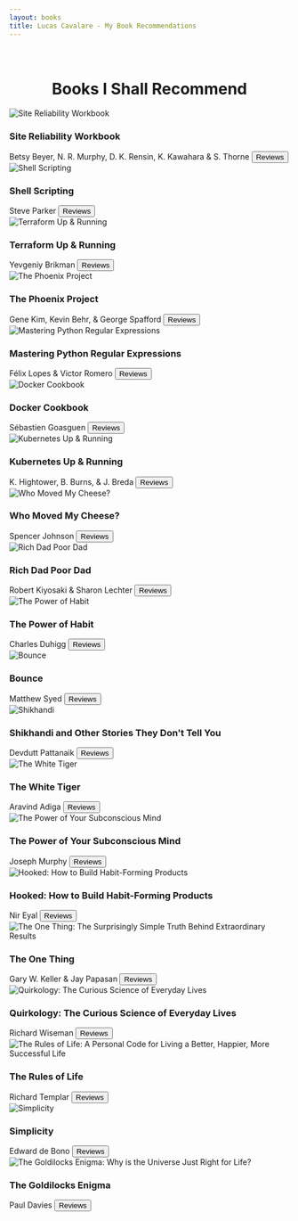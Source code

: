 ```yaml
---
layout: books
title: Lucas Cavalare - My Book Recommendations
---
```

<head>
	<link rel="stylesheet" type="text/css" href="css/book_style.css" />
	<link rel="stylesheet" type="text/css" href="css/books_component.css" />
		<!-- Modernizr is used for flexbox fallback -->
	<script src="js/modernizr.custom.js"></script>
</head>
<div class="view">
	<div class="my__suggestion"><center><h1><br>Books I Shall Recommend</h1></center><div>
		<section class="grid">
			<div class="product">
				<div class="product__info">
					<img class="product__image" src="images/SRW.jpg" alt="Site Reliability Workbook" />
					<h3 class="product__title">Site Reliability Workbook</h3>
					<span class="product__author highlight">Betsy Beyer, N. R. Murphy, D. K. Rensin, K. Kawahara & S. Thorne</span>
					<button class="action action--button" onclick="window.open('https://www.google.com/search?q=the+site+reliability+workbook+review')"><i class="fa fa-comments"></i><span class="action__text">Reviews</span></button>
				</div>
			</div>
			<div class="product">
				<div class="product__info">
					<img class="product__image" src="images/Shell_Scripting.png" alt="Shell Scripting" />
					<h3 class="product__title">Shell Scripting</h3>
					<span class="product__author highlight">Steve Parker</span>
					<button class="action action--button" onclick="window.open('https://www.google.com/search?q=Shell+Scripting+by+steve+parker+reviews')"><i class="fa fa-comments"></i><span class="action__text">Reviews</span></button>
				</div>
			</div>
			<div class="product">
				<div class="product__info">
					<img class="product__image" src="images/Terraform_Up&Running.png" alt="Terraform 
Up & Running" />
					<h3 class="product__title">Terraform Up & Running</h3>
					<span class="product__author highlight">Yevgeniy Brikman</span>
					<button class="action action--button" onclick="window.open('https://www.google.com/search?q=terraform+up+and+running+by+Yevgeniy+Brikman+reviews')"><i class="fa fa-comments"></i><span class="action__text">Reviews</span></button>
				</div>
			</div>
			<div class="product">
				<div class="product__info">
					<img class="product__image" src="images/The_Phoenix_Project.png" alt="The Phoenix Project" />
					<h3 class="product__title">The Phoenix Project</h3>
					<span class="product__author highlight">Gene Kim, Kevin Behr, & George Spafford</span>
					<button class="action action--button" onclick="window.open('https://www.google.com/search?q=the+phenix+prject+by+gene_kim&kevin_behr&george_spafford+reviews')"><i class="fa fa-comments"></i><span class="action__text">Reviews</span></button>
				</div>
			</div>
			<div class="product">
				<div class="product__info">
					<img class="product__image" src="images/Mastering_Python_Regular_Expressions.png" alt="Mastering Python Regular Expressions" />
					<h3 class="product__title">Mastering Python Regular Expressions</h3>
					<span class="product__author highlight">Félix Lopes & Victor Romero</span>
					<button class="action action--button" onclick="window.open('https://www.google.com/search?q=Matering+Python+Regular+Expressions+by+felix_lopes+reviews')">
						<i class="fa fa-comments"></i><span class="action__text">Reviews</span></button>
				</div>
			</div>
			<div class="product">
				<div class="product__info">
					<img class="product__image" src="images/Docker_Cookbook.png" alt="Docker Cookbook" />
					<h3 class="product__title">Docker Cookbook</h3>
					<span class="product__author highlight">Sébastien Goasguen</span>
					<button class="action action--button" onclick="window.open('https://www.google.com/search?q=Docker+Cookbook+by+Sebastien+Goasguen+reviews')"><i class="fa fa-comments"></i><span class="action__text">Reviews</span></button>
				</div>
			</div>
			<div class="product">
				<div class="product__info">
					<img class="product__image" src="images/Kubernetes_Up_&_Running.png" alt="Kubernetes Up & Running" />
					<h3 class="product__title">Kubernetes Up & Running</h3>
					<span class="product__author highlight">K. Hightower, B. Burns, & J. Breda</span>
					<button class="action action--button" onclick="window.open('https://www.google.com/search?q=Kubernetes+Up+Running+book+review')"><i class="fa fa-comments"></i><span class="action__text">Reviews</span></button>
				</div>
			</div>		
			<div class="product">
				<div class="product__info">
					<img class="product__image" src="images/Who_Moved_My_Cheese.png" alt="Who Moved My Cheese?" />
					<h3 class="product__title">Who Moved My Cheese?</h3>
					<span class="product__author highlight">Spencer Johnson</span>
					<button class="action action--button" onclick="window.open('https://www.google.com/search?q=Who+Moved+My+Cheese%3F+book+reviews')"><i class="fa fa-comments"></i><span class="action__text">Reviews</span></button>
				</div>
			</div>
			<div class="product">
				<div class="product__info">
					<img class="product__image" src="images/Rich_Dad_Poor_Dad.png" alt="Rich Dad Poor Dad" />
					<h3 class="product__title">Rich Dad Poor Dad</h3>
					<span class="product__author highlight">Robert Kiyosaki & Sharon Lechter</span>
					<button class="action action--button" onclick="window.open('https://www.google.com/search?q=rich+dad+poor+dad+book+review')"><i class="fa fa-comments"></i><span class="action__text">Reviews</span></button>
				</div>
			</div>
			<div class="product">
				<div class="product__info">
					<img class="product__image" src="images/The_Power_of_Habit.png" alt="The Power of Habit" />
					<h3 class="product__title">The Power of Habit</h3>
					<span class="product__author highlight">Charles Duhigg</span>
					<button class="action action--button" onclick="window.open('https://www.google.com/search?q=the+power+of+habit+by+charles+duhigg+book+review')"><i class="fa fa-comments"></i><span class="action__text">Reviews</span></button>
				</div>
			</div>
			<div class="product">
				<div class="product__info">
					<img class="product__image" src="images/Bounce.png" alt="Bounce" />
					<h3 class="product__title">Bounce</h3>
					<span class="product__author highlight">Matthew Syed</span>
					<button class="action action--button" onclick="window.open('https://www.google.com/search?q=bounce+matthew+syed+book+review')"><i class="fa fa-comments"></i><span class="action__text">Reviews</span></button>
				</div>
			</div>
			<div class="product">
				<div class="product__info">
					<img class="product__image" src="images/Shikhandi.png" alt="Shikhandi" />
					<h3 class="product__title">Shikhandi and Other Stories They Don't Tell You</h3>
					<span class="product__author highlight">Devdutt Pattanaik</span>
					<button class="action action--button" onclick="window.open('https://www.google.com/search?q=Shikhandi+and+Other+Stories+They+Don%27t+Tell+You+book+review')"><i class="fa fa-comments"></i><span class="action__text">Reviews</span></button>
				</div>
			</div>
			<div class="product">
				<div class="product__info">
					<img class="product__image" src="images/The_White_Tiger.png" alt="The White Tiger" />
					<h3 class="product__title">The White Tiger</h3>
					<span class="product__author highlight">Aravind Adiga</span>
					<button class="action action--button" onclick="window.open('https://www.google.com/search?q=the+white+tiger+review')"><i class="fa fa-comments"></i><span class="action__text">Reviews</span></button>
				</div>
			</div>
			<div class="product">
				<div class="product__info">
					<img class="product__image" src="images/The_Power_of_Your_Subconscious_Mind.png" alt="The Power of Your Subconscious Mind" />
					<h3 class="product__title">The Power of Your Subconscious Mind</h3>
					<span class="product__author highlight">Joseph Murphy</span>
					<button class="action action--button" onclick="window.open('https://www.google.com/search?q=power+of+subconscious+mind+joseph+murphy+review')"><i class="fa fa-comments"></i><span class="action__text">Reviews</span></button>
				</div>
			</div>
			<div class="product">
				<div class="product__info">
					<img class="product__image" src="images/Hooked.png" alt="Hooked: How to Build Habit-Forming Products" />
					<h3 class="product__title">Hooked: How to Build Habit-Forming Products</h3>
					<span class="product__author highlight">Nir Eyal</span>
					<button class="action action--button" onclick="window.open('https://www.google.com/search?q=hooked+nir+eyal+review')"><i class="fa fa-comments"></i><span class="action__text">Reviews</span></button>
				</div>
			</div>
			<div class="product">
				<div class="product__info">
					<img class="product__image" src="images/The_One_Thing.png" alt="The One Thing: The Surprisingly Simple Truth Behind Extraordinary Results" />
					<h3 class="product__title">The One Thing</h3>
					<span class="product__author highlight">Gary W. Keller & Jay Papasan</span>
					<button class="action action--button" onclick="window.open('https://www.google.com/search?q=The+One+Thing%3A+The+Surprisingly+Simple+Truth+Behind+Extraordinary+Results&oq=The+one+Thing%3A+The+Surprisingly+Simple+Truth+Behind+Extraordinary+Results')"><i class="fa fa-comments"></i><span class="action__text">Reviews</span></button>
				</div>
			</div>
			<div class="product">
				<div class="product__info">
					<img class="product__image" src="images/Quirkology.png" alt="Quirkology: The Curious Science of Everyday Lives" />
					<h3 class="product__title">Quirkology: The Curious Science of Everyday Lives</h3>
					<span class="product__author highlight">Richard Wiseman</span>
					<button class="action action--button" onclick="window.open('https://www.google.com/search?q=Quirkology%3A+The+Curious+Science+of+Everyday+Lives+book+reviews')"><i class="fa fa-comments"></i><span class="action__text">Reviews</span></button>
				</div>
			</div>
			<div class="product">
				<div class="product__info">
					<img class="product__image" src="images/The_Rules_of_Life.png" alt="The Rules of Life: A Personal Code for Living a Better, Happier, More Successful Life" />
					<h3 class="product__title">The Rules of Life</h3>
					<span class="product__author highlight">Richard Templar</span>
					<button class="action action--button" onclick="window.open('https://www.google.com/search?q=the+rules+of+life+by+richard+templar+book+review')"><i class="fa fa-comments"></i><span class="action__text">Reviews</span></button>
				</div>
			</div>
			<div class="product">
				<div class="product__info">
					<img class="product__image" src="images/Simp.png" alt="Simplicity" />
					<h3 class="product__title">Simplicity</h3>
					<span class="product__author highlight">Edward de Bono</span>
					<button class="action action--button" onclick="window.open('https://www.google.com/search?q=simplicity+edward+de+bono+book+review')"><i class="fa fa-comments"></i><span class="action__text">Reviews</span></button>
				</div>
			</div>
			<div class="product">
				<div class="product__info">
					<img class="product__image" src="images/The_Goldilocks_Enigma.png" alt="The Goldilocks Enigma: Why is the Universe Just Right for Life?" />
					<h3 class="product__title">The Goldilocks Enigma</h3>
					<span class="product__author highlight">Paul Davies</span>
					<button class="action action--button" onclick="window.open('https://www.google.com/search?q=The+Goldilocks+Enigma%3A+Why+is+the+Universe+Just+Right+for+Life%3F&oq=The+Goldilocks+Enigma%3A+Why+is+the+Universe+Just+Right+for+Life%3F')"><i class="fa fa-comments"></i><span class="action__text">Reviews</span></button>
				</div>
			</div>			
		</section>
	</div>
